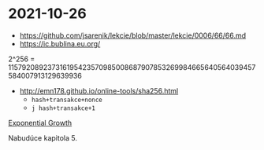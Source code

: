 # 2021-10-26

 - https://github.com/jsarenik/lekcie/blob/master/lekcie/0006/66/66.md
 - https://ic.bublina.eu.org/

2^256 = 115792089237316195423570985008687907853269984665640564039457584007913129639936

 - http://emn178.github.io/online-tools/sha256.html
   - `hash+transakce+nonce`
   - `j hash+transakce+1`

[Exponential Growth](
https://en.wikipedia.org/wiki/Exponential_growth#/media/File:Exponential.svg)

Nabudúce kapitola 5.
